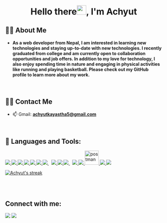 <h1 align="center">Hello there<img src="https://raw.githubusercontent.com/MartinHeinz/MartinHeinz/master/wave.gif" width="30px">, I'm Achyut</h1>
	


## 🙋‍♂️ About Me
- <h4> As a web developer from Nepal, I am interested in learning new technologies and staying up-to-date with new technologies. I recently graduated from college and am currently open to collaboration opportunities and job offers. In addition to my love for technology, I also enjoy spending time in nature and engaging in physical activities like running and playing basketball. Please check out my GitHub profile to learn more about my work.</h4>
<br>

## 🙋‍♂️ Contact Me 
- 📫 Gmail: **achyutkayastha5@gmail.com**

<br>

## 🚀 Languages and Tools:
<p align="left"> 
	    <a href="https://www.python.org" target="_blank"> <img src="https://img.icons8.com/color/48/000000/python.png"/> </a>
   <a href="https://www.djangoproject.com/"> <img src="https://img.icons8.com/color/48/000000/django.png"/> </a>	
	    <a href="https://reactjs.org/" target="_blank"> <img src="https://img.icons8.com/color/48/000000/flutter.png"/> </a>
	    <a href="https://www.w3.org/html/" target="_blank"> <img src="https://img.icons8.com/color/48/000000/html-5.png"/> </a> 
	    <a href="https://www.w3schools.com/css/" target="_blank"> <img src="https://img.icons8.com/color/48/000000/css3.png"/> </a> 
	    <a href="https://getbootstrap.com" target="_blank"> <img src="https://img.icons8.com/color/48/000000/bootstrap.png"/> </a> 
	    <a style="padding-right:8px;" href="https://nodejs.org" target="_blank"> <img src="https://img.icons8.com/color/48/000000/nodejs.png"/> </a> 
	    <a href="https://firebase.google.com/" target="_blank"> <img src="https://img.icons8.com/color/48/000000/firebase.png"/> </a> 
	    <a href="https://developer.mozilla.org/en-US/docs/Web/JavaScript" target="_blank"> <img src="https://img.icons8.com/color/48/000000/javascript.png"/> </a>   
	    <a style="padding-right:8px;" href="https://www.mysql.com/" target="_blank"> <img src="https://img.icons8.com/fluent/50/000000/mysql-logo.png"/> </a>
	 <a href="https://www.mongodb.com/"> <img src="https://img.icons8.com/color/48/000000/mongodb.png"/> </a>
	     <a href="https://www.typescriptlang.org/"> <img src="https://img.icons8.com/color/48/000000/typescript.png"/> </a>
	    <a href="https://postman.com" target="_blank"> <img src="https://www.vectorlogo.zone/logos/getpostman/getpostman-icon.svg" alt="postman" width="45" height="45"/> </a>   
	    <a href="https://git-scm.com/" target="_blank"> <img src="https://img.icons8.com/color/48/000000/git.png"/> </a> 	
	<a href="https://nestjs.com/" target="_blank"> <img src="https://img.icons8.com/color/48/000000/nestjs.png"/> </a> </p>
	
	
<p align="left">
	    <a href="https://github.com/runingcoder/github-readme-streak-stats">
		<img title="dots" alt="Achyut's streak" src="https://github-readme-streak-stats.herokuapp.com/?user=runingcoder&theme=black-ice&hide_border=true&stroke=0000&background=060A0CD0"/> 
	    </a>
	</p>

<br>

<!-- ## 📊 My Github Stats

<img align="start" src="https://github-readme-stats.vercel.app/api?username=runingcoder&show_icons=true&theme=midnight-purple&line_height=24&hide=stars&bg_color=0d1117" />

<img align="end" src="https://github-readme-stats.vercel.app/api/top-langs/?username=runingcoder&layout=compact&theme=midnight-purple&bg_color=0d1117" /> -->


<br>

## Connect with me:
<p align="left">
	<a href = "https://www.linkedin.com/in/achyut-kayastha-770a4a1a5/"><img src="https://img.icons8.com/fluent/48/000000/linkedin.png"/></a>
	<a href = "https://www.instagram.com/kayasthaachyut/"><img src="https://img.icons8.com/fluent/48/000000/instagram-new.png"/></a>
		</p>
